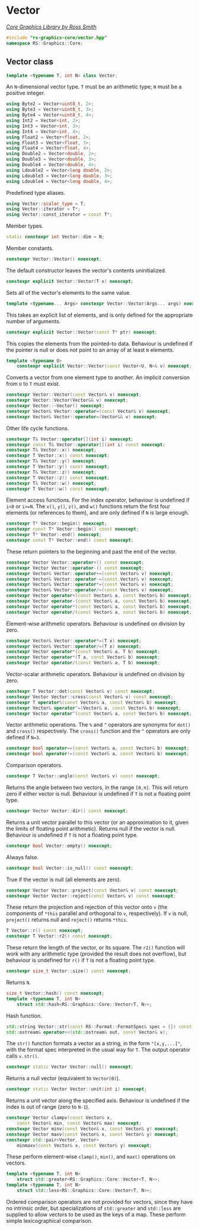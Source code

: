 # Vector

_[Core Graphics Library by Ross Smith](index.html)_

```c++
#include "rs-graphics-core/vector.hpp"
namespace RS::Graphics::Core;
```

## Vector class

```c++
template <typename T, int N> class Vector;
```

An `N`-dimensional vector type. `T` must be an arithmetic type; `N` must be a
positive integer.

```c++
using Byte2 = Vector<uint8_t, 2>;
using Byte3 = Vector<uint8_t, 3>;
using Byte4 = Vector<uint8_t, 4>;
using Int2 = Vector<int, 2>;
using Int3 = Vector<int, 3>;
using Int4 = Vector<int, 4>;
using Float2 = Vector<float, 2>;
using Float3 = Vector<float, 3>;
using Float4 = Vector<float, 4>;
using Double2 = Vector<double, 2>;
using Double3 = Vector<double, 3>;
using Double4 = Vector<double, 4>;
using Ldouble2 = Vector<long double, 2>;
using Ldouble3 = Vector<long double, 3>;
using Ldouble4 = Vector<long double, 4>;
```

Predefined type aliases.

```c++
using Vector::scalar_type = T;
using Vector::iterator = T*;
using Vector::const_iterator = const T*;
```

Member types.

```c++
static constexpr int Vector::dim = N;
```

Member constants.

```c++
constexpr Vector::Vector() noexcept;
```

The default constructor leaves the vector's contents uninitialized.

```c++
constexpr explicit Vector::Vector(T x) noexcept;
```

Sets all of the vector's elements to the same value.

```c++
template <typename... Args> constexpr Vector::Vector(Args... args) noexcept;
```

This takes an explicit list of elements, and is only defined for the
appropriate number of arguments.

```c++
constexpr explicit Vector::Vector(const T* ptr) noexcept;
```

This copies the elements from the pointed-to data. Behaviour is undefined if
the pointer is null or does not point to an array of at least `N` elements.

```c++
template <typename U>
    constexpr explicit Vector::Vector(const Vector<U, N>& v) noexcept;
```

Converts a vector from one element type to another. An implicit conversion
from `U` to `T` must exist.

```c++
constexpr Vector::Vector(const Vector& v) noexcept;
constexpr Vector::Vector(Vector&& v) noexcept;
constexpr Vector::~Vector() noexcept;
constexpr Vector& Vector::operator=(const Vector& v) noexcept;
constexpr Vector& Vector::operator=(Vector&& v) noexcept;
```

Other life cycle functions.

```c++
constexpr T& Vector::operator[](int i) noexcept;
constexpr const T& Vector::operator[](int i) const noexcept;
constexpr T& Vector::x() noexcept;
constexpr T Vector::x() const noexcept;
constexpr T& Vector::y() noexcept;
constexpr T Vector::y() const noexcept;
constexpr T& Vector::z() noexcept;
constexpr T Vector::z() const noexcept;
constexpr T& Vector::w() noexcept;
constexpr T Vector::w() const noexcept;
```

Element access functions. For the index operator, behaviour is undefined if
`i<0` or `i>=N`. The `x()`, `y()`, `z()`, and `w()` functions return the
first four elements (or references to them), and are only defined if `N` is
large enough.

```c++
constexpr T* Vector::begin() noexcept;
constexpr const T* Vector::begin() const noexcept;
constexpr T* Vector::end() noexcept;
constexpr const T* Vector::end() const noexcept;
```

These return pointers to the beginning and past the end of the vector.

```c++
constexpr Vector Vector::operator+() const noexcept;
constexpr Vector Vector::operator-() const noexcept;
constexpr Vector& Vector::operator+=(const Vector& v) noexcept;
constexpr Vector& Vector::operator-=(const Vector& v) noexcept;
constexpr Vector& Vector::operator*=(const Vector& v) noexcept;
constexpr Vector& Vector::operator/=(const Vector& v) noexcept;
constexpr Vector operator+(const Vector& a, const Vector& b) noexcept;
constexpr Vector operator-(const Vector& a, const Vector& b) noexcept;
constexpr Vector operator*(const Vector& a, const Vector& b) noexcept;
constexpr Vector operator/(const Vector& a, const Vector& b) noexcept;
```

Element-wise arithmetic operators. Behaviour is undefined on division by
zero.

```c++
constexpr Vector& Vector::operator*=(T x) noexcept;
constexpr Vector& Vector::operator/=(T x) noexcept;
constexpr Vector operator*(const Vector& a, T b) noexcept;
constexpr Vector operator*(T a, const Vector& b) noexcept;
constexpr Vector operator/(const Vector& a, T b) noexcept;
```

Vector-scalar arithmetic operators. Behaviour is undefined on division by
zero.

```c++
constexpr T Vector::dot(const Vector& v) const noexcept;
constexpr Vector Vector::cross(const Vector& v) const noexcept;
constexpr T operator%(const Vector& a, const Vector& b) noexcept;
constexpr Vector& operator^=(Vector& a, const Vector& b) noexcept;
constexpr Vector operator^(const Vector& a, const Vector& b) noexcept;
```

Vector arithmetic operations. The `%` and `^` operators are synonyms for
`dot()` and `cross()` respectively. The `cross()` function and the `^`
operators are only defined if `N=3`.

```c++
constexpr bool operator==(const Vector& a, const Vector& b) noexcept;
constexpr bool operator!=(const Vector& a, const Vector& b) noexcept;
```

Comparison operators.

```c++
constexpr T Vector::angle(const Vector& v) const noexcept;
```

Returns the angle between two vectors, in the range `[0,π]`. This will return
zero if either vector is null. Behaviour is undefined if `T` is not a floating
point type.

```c++
constexpr Vector Vector::dir() const noexcept;
```

Returns a unit vector parallel to this vector (or an approximation to it,
given the limits of floating point arithmetic). Returns null if the vector is
null. Behaviour is undefined if `T` is not a floating point type.

```c++
constexpr bool Vector::empty() noexcept;
```

Always false.

```c++
constexpr bool Vector::is_null() const noexcept;
```

True if the vector is null (all elements are zero).

```c++
constexpr Vector Vector::project(const Vector& v) const noexcept;
constexpr Vector Vector::reject(const Vector& v) const noexcept;
```

These return the projection and rejection of this vector onto `v` (the
components of `*this` parallel and orthogonal to `v`, respectively). If `v` is
null, `project()` returns null and `reject()` returns `*this`.

```c++
T Vector::r() const noexcept;
constexpr T Vector::r2() const noexcept;
```

These return the length of the vector, or its square. The `r2()` function will
work with any arithmetic type (provided the result does not overflow), but
behaviour is undefined for `r()` if `T` is not a floating point type.

```c++
constexpr size_t Vector::size() const noexcept;
```

Returns `N`.

```c++
size_t Vector::hash() const noexcept;
template <typename T, int N>
    struct std::hash<RS::Graphics::Core::Vector<T, N>>;
```

Hash function.

```c++
std::string Vector::str(const RS::Format::FormatSpec& spec = {}) const;
std::ostream& operator<<(std::ostream& out, const Vector& v);
```

The `str()` function formats a vector as a string, in the form `"[x,y,...]"`,
with the format spec interpreted in the usual way for `T`. The output operator
calls `v.str()`.

```c++
constexpr static Vector Vector::null() noexcept;
```

Returns a null vector (equivalent to `Vector(0)`).

```c++
constexpr static Vector Vector::unit(int i) noexcept;
```

Returns a unit vector along the specified axis. Behaviour is undefined if the
index is out of range (zero to `N-1`).

```c++
constexpr Vector clampv(const Vector& x,
    const Vector& min, const Vector& max) noexcept;
constexpr Vector minv(const Vector& x, const Vector& y) noexcept;
constexpr Vector maxv(const Vector& x, const Vector& y) noexcept;
constexpr std::pair<Vector, Vector>
    minmaxv(const Vector& x, const Vector& y) noexcept;
```

These perform element-wise `clamp()`, `min()`, and `max()` operations on
vectors.

```c++
template <typename T, int N>
    struct std::greater<RS::Graphics::Core::Vector<T, N>>;
template <typename T, int N>
    struct std::less<RS::Graphics::Core::Vector<T, N>>;
```

Ordered comparison operators are not provided for vectors, since they have no
intrinsic order, but specializations of `std::greater` and `std::less` are
supplied to allow vectors to be used as the keys of a map. These perform
simple lexicographical comparison.
